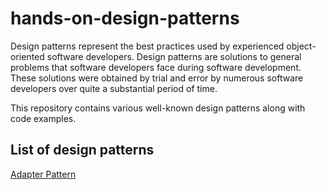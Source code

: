 # hands-on-design-patterns
Design patterns represent the best practices used by experienced object-oriented software developers. Design patterns are solutions to general problems that software developers face during software development. These solutions were obtained by trial and error by numerous software developers over quite a substantial period of time.

This repository contains various well-known design patterns along with code examples.

## List of design patterns
[Adapter Pattern](https://github.com/beyond88/hands-on-design-patterns/tree/main/adapter-pattern)
